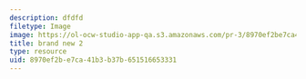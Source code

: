 ```yaml
---
description: dfdfd
filetype: Image
image: https://ol-ocw-studio-app-qa.s3.amazonaws.com/pr-3/8970ef2be7ca41b3b37b651516653331_riddlenote.png
title: brand new 2
type: resource
uid: 8970ef2b-e7ca-41b3-b37b-651516653331
---
```

